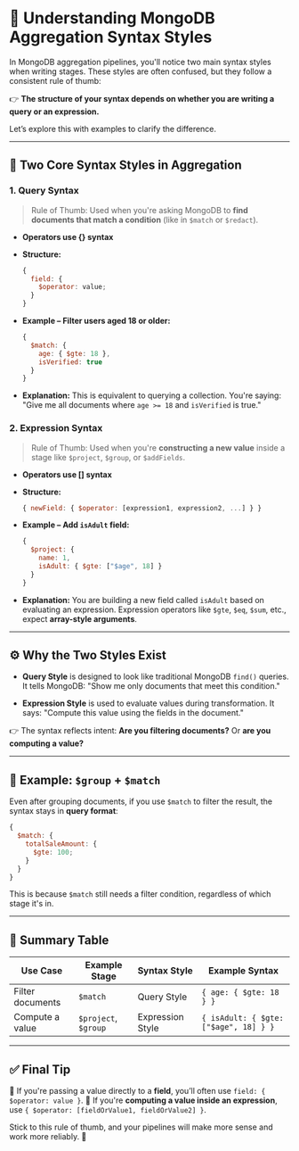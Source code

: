 # 🧠 Understanding MongoDB Aggregation Syntax Styles

In MongoDB aggregation pipelines, you'll notice two main syntax styles when
writing stages. These styles are often confused, but they follow a consistent
rule of thumb:

👉 **The structure of your syntax depends on whether you are writing a query or
an expression.**

Let’s explore this with examples to clarify the difference.

---

## 🧩 Two Core Syntax Styles in Aggregation

### 1. **Query Syntax**

> Rule of Thumb: Used when you're asking MongoDB to **find documents that match
> a condition** (like in `$match` or `$redact`).

- **Operators use {} syntax**

- **Structure:**
  ```js
  {
    field: {
      $operator: value;
    }
  }
  ```

- **Example – Filter users aged 18 or older:**
  ```js
  {
    $match: {
      age: { $gte: 18 },
      isVerified: true
    }
  }
  ```

- **Explanation:** This is equivalent to querying a collection. You're saying:
  "Give me all documents where `age >= 18` and `isVerified` is true."

### 2. **Expression Syntax**

> Rule of Thumb: Used when you're **constructing a new value** inside a stage
> like `$project`, `$group`, or `$addFields`.

- **Operators use [] syntax**

- **Structure:**
  ```js
  { newField: { $operator: [expression1, expression2, ...] } }
  ```

- **Example – Add `isAdult` field:**
  ```js
  {
    $project: {
      name: 1,
      isAdult: { $gte: ["$age", 18] }
    }
  }
  ```

- **Explanation:** You are building a new field called `isAdult` based on
  evaluating an expression. Expression operators like `$gte`, `$eq`, `$sum`,
  etc., expect **array-style arguments**.

---

## ⚙️ Why the Two Styles Exist

- **Query Style** is designed to look like traditional MongoDB `find()` queries.
  It tells MongoDB: "Show me only documents that meet this condition."

- **Expression Style** is used to evaluate values during transformation. It
  says: "Compute this value using the fields in the document."

👉 The syntax reflects intent: **Are you filtering documents?** Or **are you
computing a value?**

---

## 🔁 Example: `$group` + `$match`

Even after grouping documents, if you use `$match` to filter the result, the
syntax stays in **query format**:

```js
{
  $match: {
    totalSaleAmount: {
      $gte: 100;
    }
  }
}
```

This is because `$match` still needs a filter condition, regardless of which
stage it's in.

---

## 🧪 Summary Table

| Use Case         | Example Stage        | Syntax Style     | Example Syntax                        |
| ---------------- | -------------------- | ---------------- | ------------------------------------- |
| Filter documents | `$match`             | Query Style      | `{ age: { $gte: 18 } }`               |
| Compute a value  | `$project`, `$group` | Expression Style | `{ isAdult: { $gte: ["$age", 18] } }` |

---

## ✅ Final Tip

📌 If you're passing a value directly to a **field**, you’ll often use
`field: { $operator: value }`. 📌 If you're **computing a value inside an
expression**, use `{ $operator: [fieldOrValue1, fieldOrValue2] }`.

Stick to this rule of thumb, and your pipelines will make more sense and work
more reliably. 🚀
